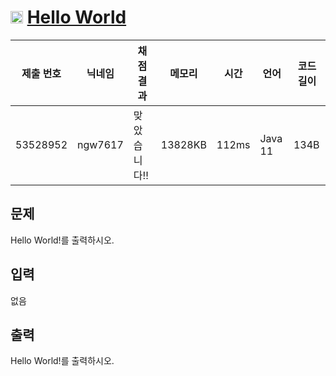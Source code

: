 # <img width="20px"  src="https://d2gd6pc034wcta.cloudfront.net/tier/1.svg" class="solvedac-tier"> [Hello World](https://www.acmicpc.net/problem/2557) 

| 제출 번호 | 닉네임 | 채점 결과 | 메모리 | 시간 | 언어 | 코드 길이 |
|---|---|---|---|---|---|---|
|53528952|ngw7617|맞았습니다!! |13828KB|112ms|Java 11|134B|

## 문제
<p>
	Hello World!를 출력하시오.</p>

## 입력
<p>
	없음</p>

## 출력
<p>
	Hello World!를 출력하시오.</p>

